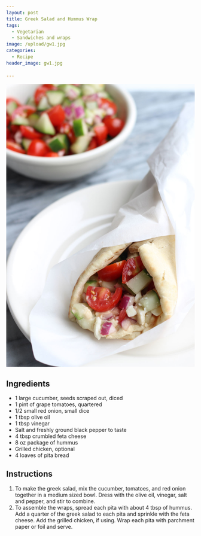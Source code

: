 ```yaml
---
layout: post
title: Greek Salad and Hummus Wrap
tags:
  - Vegetarian
  - Sandwiches and wraps
image: /upload/gw1.jpg
categories:
  - Recipe
header_image: gw1.jpg

---
```


![Image of Greek Salad and Hummus Wrap.](/upload/gw1.jpg)

## Ingredients

- 1 large cucumber, seeds scraped out, diced
- 1 pint of grape tomatoes, quartered
- 1/2 small red onion, small dice
- 1 tbsp olive oil
- 1 tbsp vinegar
- Salt and freshly ground black pepper to taste
- 4 tbsp crumbled feta cheese
- 8 oz package of hummus
- Grilled chicken, optional
- 4 loaves of pita bread

## Instructions

1. To make the greek salad, mix the cucumber, tomatoes, and red onion together in a medium sized bowl. Dress with the olive oil, vinegar, salt and pepper, and stir to combine. 
1. To assemble the wraps, spread each pita with about 4 tbsp of hummus. Add a quarter of the greek salad to each pita and sprinkle with the feta cheese. Add the grilled chicken, if using. Wrap each pita with parchment paper or foil and serve.





